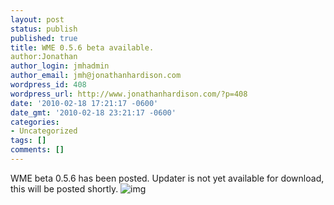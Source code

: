 ```yaml
---
layout: post
status: publish
published: true
title: WME 0.5.6 beta available.
author:Jonathan
author_login: jmhadmin
author_email: jmh@jonathanhardison.com
wordpress_id: 408
wordpress_url: http://www.jonathanhardison.com/?p=408
date: '2010-02-18 17:21:17 -0600'
date_gmt: '2010-02-18 23:21:17 -0600'
categories:
- Uncategorized
tags: []
comments: []
---
```

WME beta 0.5.6 has been posted. Updater is not yet available for download, this will be posted shortly.
![img]({{site.base}}/imagecontent/2010/02/Capture.png)
